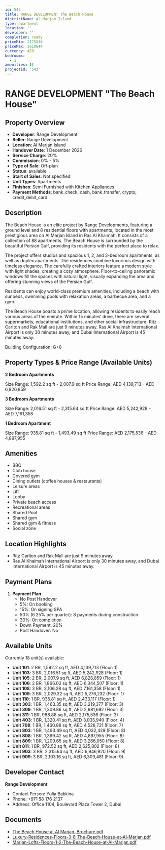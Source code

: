 ```yaml
---
id: 543
title: RANGE DEVELOPMENT The Beach House
districtName: Al Marjan Island
type: apartment
location: ''
developer: ''
completion: ready
priceMin: 2175536
priceMax: 2610644
currency: AED
bedrooms:
  - 1
amenities: []
projectId: '543'
---
```


# RANGE DEVELOPMENT "The Beach House"

## Property Overview
- **Developer**: Range Development
- **Seller**: Range Development
- **Location**: Al Marjan Island
- **Handover Date**: 1 December 2026
- **Service Charge**: 20%
- **Commission**: 0% - 5%
- **Type of Sale**: Off-plan
- **Status**: available
- **Start of Sales**: Not specified
- **Unit Types**: Apartments
- **Finishes**: Semi Furnished with Kitchen Appliances
- **Payment Methods**: bank_check, cash, bank_transfer, crypto, credit_debit_card

## Description
The Beach House is an elite project by Range Developments, featuring a ground level and 8 residential floors with apartments, located in the most prestigious area on Al Marjan Island in Ras Al Khaimah. It consists of a collection of 88 apartments. The Beach House is surrounded by the beautiful Persian Gulf, providing its residents with the perfect place to relax.

The project offers studios and spacious 1, 2, and 3-bedroom apartments, as well as duplex apartments. The residences combine luxurious design with timeless elegance. The carefully crafted interiors feature a modern style with light shades, creating a cozy atmosphere. Floor-to-ceiling panoramic windows fill the spaces with natural light, visually expanding the area and offering stunning views of the Persian Gulf.

Residents can enjoy world-class premium amenities, including a beach with sunbeds, swimming pools with relaxation areas, a barbecue area, and a gym.

The Beach House boasts a prime location, allowing residents to easily reach various areas of the emirate. Within 15 minutes’ drive, there are several supermarkets, educational institutions, and other social infrastructure. Ritz Carlton and Rak Mall are just 9 minutes away. Ras Al Khaimah International Airport is only 30 minutes away, and Dubai International Airport is 45 minutes away.

Building Configuration: G+8

## Property Types & Price Range (Available Units)
**2 Bedroom Apartments**

Size Range: 1,592.2 sq ft - 2,007.9 sq ft
Price Range: AED 4,139,713 - AED 6,826,859

**3 Bedroom Apartments**

Size Range: 2,016.51 sq ft - 2,315.64 sq ft
Price Range: AED 5,242,928 - AED 7,161,358

**1 Bedroom Apartment**

Size Range: 935.81 sq ft - 1,493.49 sq ft
Price Range: AED 2,175,536 - AED 4,897,955

## Amenities
- BBQ
- Club house
- Covered gym
- Dining outlets  (coffee houses & restaurants)
- Leisure areas
- Lift
- Lobby
- Private beach access
- Recreational areas
- Shared Pool
- Shared gym
- Shared gym & fitness
- Social zone

## Location Highlights
- Ritz Carlton and Rak Mall are just 9 minutes away.
- Ras Al Khaimah International Airport is only 30 minutes away, and Dubai International Airport is 45 minutes away.

## Payment Plans
1. **Payment Plan**
   - No Post Handover
   - 5%: On booking
   - 15%: On signing SPA
   - 50% (6.25% per quarter): 8 payments during construction
   - 30%: On completion
   - Down Payment: 20%
   - Post Handover: No

## Available Units
Currently 18 unit(s) available:
- **Unit 101**: 2 BR, 1,592.2 sq ft, AED 4,139,713 (Floor: 1)
- **Unit 103**: 3 BR, 2,016.51 sq ft, AED 5,242,928 (Floor: 1)
- **Unit 105**: 2 BR, 2,007.9 sq ft, AED 6,826,859 (Floor: 1)
- **Unit 106**: 2 BR, 1,866.03 sq ft, AED 6,344,507 (Floor: 1)
- **Unit 108**: 3 BR, 2,106.28 sq ft, AED 7,161,358 (Floor: 1)
- **Unit 109**: 3 BR, 2,029.32 sq ft, AED 5,276,232 (Floor: 1)
- **Unit 110**: 1 BR, 935.81 sq ft, AED 2,433,117 (Floor: 1)
- **Unit 303**: 1 BR, 1,463.35 sq ft, AED 3,219,377 (Floor: 3)
- **Unit 309**: 1 BR, 1,309.86 sq ft, AED 2,881,692 (Floor: 3)
- **Unit 311**: 1 BR, 988.88 sq ft, AED 2,175,536 (Floor: 3)
- **Unit 403**: 1 BR, 1,320.41 sq ft, AED 3,036,940 (Floor: 4)
- **Unit 708**: 1 BR, 1,460.88 sq ft, AED 4,528,721 (Floor: 7)
- **Unit 803**: 1 BR, 1,493.49 sq ft, AED 4,032,429 (Floor: 8)
- **Unit 808**: 1 BR, 1,399.42 sq ft, AED 4,897,955 (Floor: 8)
- **Unit 809**: 1 BR, 1,209.65 sq ft, AED 3,266,050 (Floor: 8)
- **Unit 811**: 1 BR, 972.52 sq ft, AED 2,625,802 (Floor: 8)
- **Unit 903**: 3 BR, 2,315.64 sq ft, AED 6,946,920 (Floor: 9)
- **Unit 909**: 3 BR, 2,103.16 sq ft, AED 6,309,481 (Floor: 9)

## Developer Contact
**Range Development**
- Contact Person: Yulia Babkina
- Phone: +971 58 176 2137
- Address: Office 1104, Boulevard Plaza Tower 2, Dubai

## Documents
- [The Beach House at Al Marjan. Brochure.pdf](https://cdn.geniemap.net/2023/11/10/Eipt1UainPn4bbSJOqo1ViiNnINAOLIOllxjxvNa.pdf)
- [Luxury-Residences-Floors-3-8-The-Beach-House-at-Al-Marjan.pdf](https://cdn.geniemap.net/2024/10/10/qJNVPbZRzg2vMy5j0xwMn1NxCS3wGjZgJTKyreDE.pdf)
- [Marjan-Lofts-Floors-1-2-The-Beach-House-at-Al-Marjan.pdf](https://cdn.geniemap.net/2024/10/10/Gzcvut1Mx34Qxb8r4cPAWBsJkRmJKo7gmMUtgGPm.pdf)

